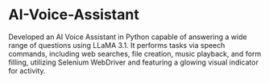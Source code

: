 # AI-Voice-Assistant
Developed an AI Voice Assistant in Python capable of answering a wide range of questions using LLaMA 3.1. It performs tasks via speech commands, including web searches, file creation, music playback, and form filling, utilizing Selenium WebDriver and featuring a glowing visual indicator for activity.
